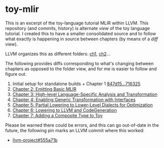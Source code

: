 # toy-mlir

This is an excerpt of the toy-language tutorial MLIR within LLVM. This
repository (and commits, history) is alternate _view_ of the toy language
tutorial.  I created this to have a smaller consolidated source and to follow
what exactly is happening in source between chapters (by means of a _diff_
view). 

LLVM organizes this as different folders:
[ch1](https://github.com/llvm/llvm-project/tree/main/mlir/examples/toy/ch1),
[ch2](https://github.com/llvm/llvm-project/tree/main/mlir/examples/toy/ch2)... 

The following provides diffs corresponding to what's changing between chapters
as opposed to the folder view, and for me is easier to follow and figure out.

1. Initial setup for standalone builds + Chapter 1 [847d15...716325](https://github.com/jerinphilip/toy-mlir/compare/847d15...716325)
2. [Chapter 2: Emitting Basic MLIR](https://github.com/jerinphilip/toy-mlir/commit/1ea795a8741ea63b901152b4c5d40011aabf9420)
3. [Chapter 3: High-level Language-Specific Analysis and Transformation](https://github.com/jerinphilip/toy-mlir/commit/bbc7bc9b063669728ba26f343c16b6878ca0d35d)
4. [Chapter 4: Enabling Generic Transformation with Interfaces](https://github.com/jerinphilip/toy-mlir/commit/ac792399cc427e48cba4601b4bce83e87c12fff3)
5. [Chapter 5: Partial Lowering to Lower-Level Dialects for Optimization](https://github.com/jerinphilip/toy-mlir/commit/c9cdd55b60c29f1be0a8f52eaaac1fe69c933c18)
6. [Chapter 6: Lowering to LLVM and CodeGeneration](https://github.com/jerinphilip/toy-mlir/commit/58c24b26489784c960c7085946ebc801aa20bb17)
7. [Chapter 7: Adding a Composite Type to Toy](https://github.com/jerinphilip/toy-mlir/commit/a08fe58ada8833baeffa107f6b84efead03a3050)

Please be warned there could be errors, and this can go out-of-date in the
future, the following pin marks an LLVM commit where this worked:

* [llvm-project#555a71b](https://github.com/llvm/llvm-project/commit/555a71be457f351411b89c6a6a66aeecf7ca5291)
